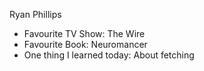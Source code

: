 Ryan Phillips

  - Favourite TV Show: The Wire
  - Favourite Book: Neuromancer
  - One thing I learned today: About fetching
  ```